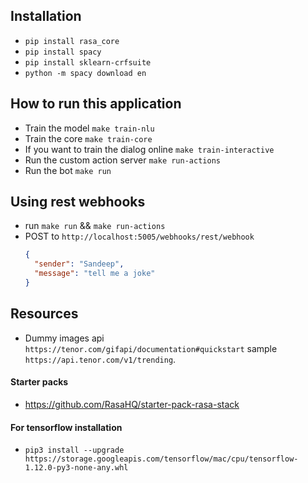 ## Installation
- `pip install rasa_core`
- `pip install spacy`
- `pip install sklearn-crfsuite`
- `python -m spacy download en`

## How to run this application
- Train the model `make train-nlu`
- Train the core `make train-core`
- If you want to train the dialog online `make train-interactive`
- Run the custom action server `make run-actions`
- Run the bot `make run`


## Using rest webhooks
- run `make run` && `make run-actions`
- POST to `http://localhost:5005/webhooks/rest/webhook` 
    ```json
    {
      "sender": "Sandeep",
      "message": "tell me a joke"
    }
    ```

## Resources
- Dummy images api `https://tenor.com/gifapi/documentation#quickstart` sample `https://api.tenor.com/v1/trending`.

#### Starter packs
- https://github.com/RasaHQ/starter-pack-rasa-stack    

#### For tensorflow installation
- `pip3 install --upgrade https://storage.googleapis.com/tensorflow/mac/cpu/tensorflow-1.12.0-py3-none-any.whl`
